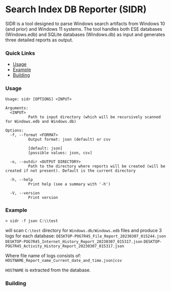 # Search Index DB Reporter (SIDR)

SIDR is a tool designed to parse Windows search artifacts from Windows 10 (and prior) and Windows 11 systems. The tool handles both ESE databases (Windows.edb) and SQLite databases (Windows.db) as input and generates three detailed reports as output.

### Quick Links

* [Usage](#usage)
* [Example](#example)
* [Building](#building)


### Usage
```
Usage: sidr [OPTIONS] <INPUT>

Arguments:
  <INPUT>
          Path to input directory (which will be recursively scanned for Windows.edb and Windows.db)

Options:
  -f, --format <FORMAT>
          Output format: json (default) or csv
          
          [default: json]
          [possible values: json, csv]

  -o, --outdir <OUTPUT DIRECTORY>
          Path to the directory where reports will be created (will be created if not present). Default is the current directory

  -h, --help
          Print help (see a summary with '-h')

  -V, --version
          Print version
```

### Example

`> sidr -f json C:\\test`

will scan `C:\test` directory for `Windows.db/Windows.edb` files and produce 3 logs for each database:
`DESKTOP-POG7R45_File_Report_20230307_015244.json`
`DESKTOP-POG7R45_Internet_History_Report_20230307_015317.json`
`DESKTOP-POG7R45_Activity_History_Report_20230307_015317.json`

Where file name of logs consists of:
`HOSTNAME_Report_name_Current_date_and_time.json|csv`

`HOSTNAME` is extracted from the database.

### Building